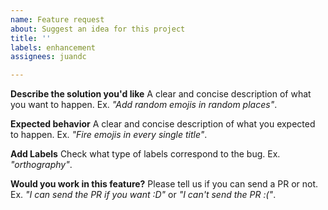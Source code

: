 ```yaml
---
name: Feature request
about: Suggest an idea for this project
title: ''
labels: enhancement
assignees: juandc

---
```


**Describe the solution you'd like**
A clear and concise description of what you want to happen. Ex. _"Add random emojis in random places"_.

**Expected behavior**
A clear and concise description of what you expected to happen.
Ex. _"Fire emojis in every single title"_.

**Add Labels**
Check what type of labels correspond to the bug.
Ex. _"orthography"_.

**Would you work in this feature?**
Please tell us if you can send a PR or not.
Ex. _"I can send the PR if you want :D"_ or _"I can't send the PR :("_.
